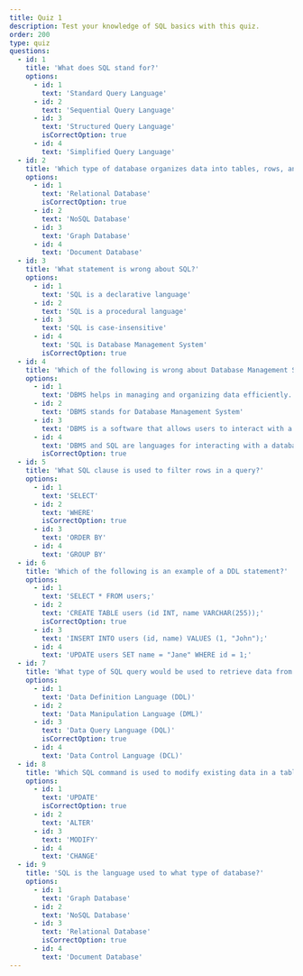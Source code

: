 ```yaml
---
title: Quiz 1
description: Test your knowledge of SQL basics with this quiz.
order: 200
type: quiz
questions:
  - id: 1
    title: 'What does SQL stand for?'
    options:
      - id: 1
        text: 'Standard Query Language'
      - id: 2
        text: 'Sequential Query Language'
      - id: 3
        text: 'Structured Query Language'
        isCorrectOption: true
      - id: 4
        text: 'Simplified Query Language'
  - id: 2
    title: 'Which type of database organizes data into tables, rows, and columns?'
    options:
      - id: 1
        text: 'Relational Database'
        isCorrectOption: true
      - id: 2
        text: 'NoSQL Database'
      - id: 3
        text: 'Graph Database'
      - id: 4
        text: 'Document Database'
  - id: 3
    title: 'What statement is wrong about SQL?'
    options:
      - id: 1
        text: 'SQL is a declarative language'
      - id: 2
        text: 'SQL is a procedural language'
      - id: 3
        text: 'SQL is case-insensitive'
      - id: 4
        text: 'SQL is Database Management System'
        isCorrectOption: true
  - id: 4
    title: 'Which of the following is wrong about Database Management System?'
    options:
      - id: 1
        text: 'DBMS helps in managing and organizing data efficiently.'
      - id: 2
        text: 'DBMS stands for Database Management System'
      - id: 3
        text: 'DBMS is a software that allows users to interact with a database'
      - id: 4
        text: 'DBMS and SQL are languages for interacting with a database'
        isCorrectOption: true
  - id: 5
    title: 'What SQL clause is used to filter rows in a query?'
    options:
      - id: 1
        text: 'SELECT'
      - id: 2
        text: 'WHERE'
        isCorrectOption: true
      - id: 3
        text: 'ORDER BY'
      - id: 4
        text: 'GROUP BY'
  - id: 6
    title: 'Which of the following is an example of a DDL statement?'
    options:
      - id: 1
        text: 'SELECT * FROM users;'
      - id: 2
        text: 'CREATE TABLE users (id INT, name VARCHAR(255));'
        isCorrectOption: true
      - id: 3
        text: 'INSERT INTO users (id, name) VALUES (1, "John");'
      - id: 4
        text: 'UPDATE users SET name = "Jane" WHERE id = 1;'
  - id: 7
    title: 'What type of SQL query would be used to retrieve data from a database?'
    options:
      - id: 1
        text: 'Data Definition Language (DDL)'
      - id: 2
        text: 'Data Manipulation Language (DML)'
      - id: 3
        text: 'Data Query Language (DQL)'
        isCorrectOption: true
      - id: 4
        text: 'Data Control Language (DCL)'
  - id: 8
    title: 'Which SQL command is used to modify existing data in a table?'
    options:
      - id: 1
        text: 'UPDATE'
        isCorrectOption: true
      - id: 2
        text: 'ALTER'
      - id: 3
        text: 'MODIFY'
      - id: 4
        text: 'CHANGE'
  - id: 9
    title: 'SQL is the language used to what type of database?'
    options:
      - id: 1
        text: 'Graph Database'
      - id: 2
        text: 'NoSQL Database'
      - id: 3
        text: 'Relational Database'
        isCorrectOption: true
      - id: 4
        text: 'Document Database'
---
```

